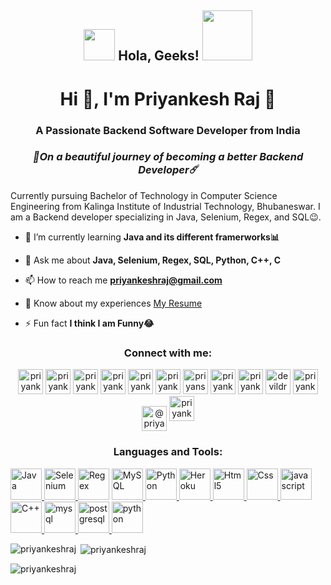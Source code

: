 <h2 align="center"><img src="https://media.giphy.com/media/hvRJCLFzcasrR4ia7z/giphy.gif" width="50"> Hola, Geeks! <img src="https://i.pinimg.com/originals/8a/a4/59/8aa4595fb24b6ed585dddac4622b2445.gif" width="80"></h2>

<h1 align="center">Hi 👋, I'm Priyankesh Raj 👾</h1>
<h3 align="center">A Passionate Backend Software Developer from India</h3>
<h3 align="center"><i><b> 🌈On a beautiful journey of becoming a better Backend Developer☄️</b></i></h3>
Currently pursuing Bachelor of Technology in Computer Science Engineering from Kalinga Institute of Industrial Technology, Bhubaneswar.  
I am a Backend developer specializing in Java, Selenium, Regex, and SQL😉. 
<!-- 
<p align="center"> <img src="https://komarev.com/ghpvc/?username=priyankeshraj&label=Profile%20views&color=0e75b6&style=flat" alt="priyankeshraj" /> </p>

<p align="center"> <a href="https://github.com/ryo-ma/github-profile-trophy"><img src="https://github-profile-trophy.vercel.app/?username=priyankeshraj" alt="priyankeshraj" /></a> </p>

<p align="center"> <a href="https://twitter.com/priyankeshraj" target="blank"><img src="https://img.shields.io/twitter/follow/priyankeshraj?logo=twitter&style=for-the-badge" alt="priyankeshraj" /></a> </p> -->

- 🌱 I’m currently learning **Java and its different framerworks📊**

- 💬 Ask me about **Java, Selenium, Regex, SQL, Python, C++, C**

- 📫 How to reach me **priyankeshraj@gmail.com**

- 📄 Know about my experiences [My Resume](https://drive.google.com/file/d/1EtgsAEUxe9wKHnHqFoZztqoHc0AZeRRQ/view?usp=sharing)

- ⚡ Fun fact **I think I am Funny😂**

<h3 align="center">Connect with me:</h3>
<p align="center">
<a href="https://codepen.io/priyankeshraj" target="blank"><img src="https://img.icons8.com/ios/150/000000/codepen.png" alt="priyankeshraj" height="40" width="40" /></a>
<a href="https://twitter.com/priyankeshraj" target="blank"><img src="https://img.icons8.com/color/144/000000/twitter.png" alt="priyankeshraj" height="40" width="40" /></a>
<a href="https://linkedin.com/in/priyankeshraj" target="blank"><img src="https://img.icons8.com/fluency/48/000000/linkedin.png" alt="priyankeshraj" height="40" width="40" /></a>
<a href="https://stackoverflow.com/users/priyankesh-raj" target="blank"><img src="https://img.icons8.com/external-tal-revivo-shadow-tal-revivo/96/000000/external-stack-overflow-is-a-question-and-answer-site-for-professional-logo-shadow-tal-revivo.png" alt="priyankesh-raj" height="40" width="40" /></a>
<a href="https://kaggle.com/priyankeshraj" target="blank"><img src="https://img.icons8.com/windows/128/000000/kaggle.png" alt="priyankeshraj" height="40" width="40" /></a>
<a href="https://fb.com/priyankesh raj" target="blank"><img src="https://img.icons8.com/fluency/144/000000/facebook-new.png" alt="priyankesh raj" height="40" width="40" /></a>
<a href="https://instagram.com/priyansh82" target="blank"><img src="https://img.icons8.com/fluency/144/000000/instagram-new.png" alt="priyansh82" height="40" width="40" /></a>
<a href="https://www.codechef.com/users/priyankeshraj" target="blank"><img src="https://img.icons8.com/color/144/000000/codechef.png" alt="priyankeshraj" height="40" width="40" /></a>
<a href="https://www.hackerrank.com/priyankeshraj" target="blank"><img src="https://img.icons8.com/external-tal-revivo-color-tal-revivo/96/000000/external-hackerrank-is-a-technology-company-that-focuses-on-competitive-programming-logo-color-tal-revivo.png" alt="priyankeshraj" height="40" width="40" /></a>
<a href="https://codeforces.com/profile/devildrago999" target="blank"><img src="https://img.icons8.com/external-tal-revivo-color-tal-revivo/96/000000/external-codeforces-programming-competitions-and-contests-programming-community-logo-color-tal-revivo.png" alt="devildrago999" height="40" width="40" /></a>
<a href="https://www.leetcode.com/priyankeshraj" target="blank"><img src="https://img.icons8.com/external-tal-revivo-color-tal-revivo/96/000000/external-level-up-your-coding-skills-and-quickly-land-a-job-logo-color-tal-revivo.png" alt="priyankeshraj" height="40" width="40" /></a>
<a href="https://www.hackerearth.com/@priyankeshraj" target="blank"><img align="center" src="https://cdn.jsdelivr.net/npm/simple-icons@3.0.1/icons/hackerearth.svg" alt="@priyankeshraj" height="40" width="40" /></a>
<a href="https://auth.geeksforgeeks.org/user/priyankeshraj" target="blank"><img src="https://img.icons8.com/color/144/000000/GeeksforGeeks.png" alt="priyankeshraj" height="40" width="40" /></a>
</p>

<h3 align="center">Languages and Tools:</h3>
<p align="left"> <a href="https://www.java.com/" target="_blank"><img src="https://img.icons8.com/color/144/000000/java-coffee-cup-logo--v1.png" alt="Java" width="50" height="50"/> </a> <a href="https://www.selenium.dev/" target="_blank"><img src="https://img.icons8.com/office/160/000000/selenium-test-automation.png" alt="Selenium" width="50" height="50"/> </a> <a href="https://docs.oracle.com/javase/7/docs/api/java/util/regex/Pattern.html" target="_blank"><img src="https://img.icons8.com/officel/80/000000/regex.png" alt="Regex" width="50" height="50"/></a>  <a href="https://www.mysql.com/" target="_blank"> <img src="https://img.icons8.com/external-flat-juicy-fish/60/000000/external-sql-coding-and-development-flat-flat-juicy-fish.png" alt="MySQL" width="50" height="50"/> </a> <a href="https://www.python.org/" target="_blank"><img src="https://img.icons8.com/color/144/000000/python--v1.png" alt="Python" width="50" height="50"/> </a><a href="https://heroku.com" target="_blank"> <img src="https://img.icons8.com/color/144/000000/heroku.png" alt="Heroku" width="50" height="50"/> </a> <a href="https://www.w3.org/html/" target="_blank"> <img src="https://img.icons8.com/color/144/000000/html-5--v1.png" alt="Html5" width="50" height="50"/> </a> <a href="https://www.w3schools.com/css/" target="_blank"> <img src="https://img.icons8.com/color/150/000000/css3.png" alt="Css" width="50" height="50"/> </a> <a href="https://developer.mozilla.org/en-US/docs/Web/JavaScript" target="_blank"> <img src="https://img.icons8.com/color/144/000000/javascript--v1.png" alt="javascript" width="50" height="50"/> </a> <a href="https://www.cplusplus.com/doc/tutorial/" target="_blank"> <img src="https://img.icons8.com/color/144/000000/c-plus-plus-logo.png" alt="C++" width="50" height="50"/> </a> <a href="https://www.programiz.com/c-programming" target="_blank"> <img src="https://img.icons8.com/color/144/000000/c-programming.png" alt="mysql" width="50" height="50"/> </a> <a href="https://www.postgresql.org" target="_blank"> <img src="https://img.icons8.com/color/144/000000/postgreesql.png" alt="postgresql" width="50" height="50"/> </a> <a href="https://neo4j.com/" target="_blank"> <img src="https://img.icons8.com/external-tal-revivo-shadow-tal-revivo/96/000000/external-neo4j-a-graph-database-management-system-developed-logo-shadow-tal-revivo.png" alt="python" width="50" height="50"/> </a> </p>

<p><img align="left" src="https://github-readme-stats.vercel.app/api/top-langs?username=priyankeshraj&show_icons=true&locale=en&layout=compact" alt="priyankeshraj" /></p>

<p>&nbsp;<img align="center" src="https://github-readme-stats.vercel.app/api?username=priyankeshraj&show_icons=true&locale=en" alt="priyankeshraj" /></p>

<p><img align="center" src="https://github-readme-streak-stats.herokuapp.com/?user=priyankeshraj&" alt="priyankeshraj" /></p>
